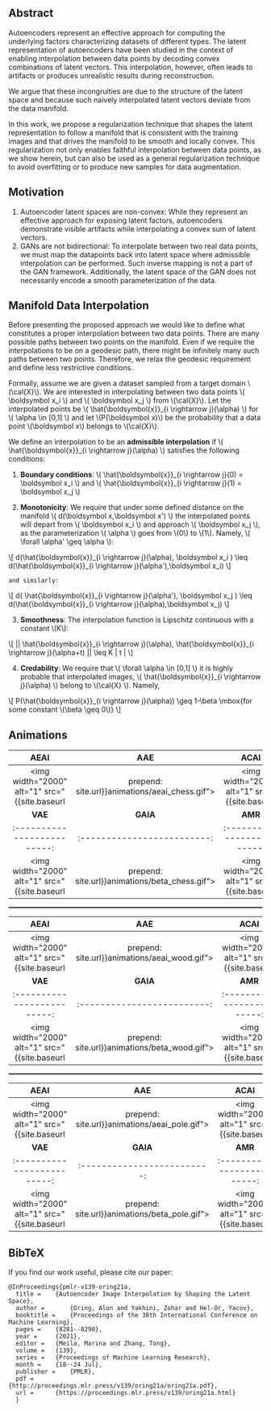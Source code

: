 <!-- The **Autoencoder Adversarial Interpolation** (AEAI) is a novel approach for the generation of admissible interpolation in manifold data and was published in [ICML2021](https://proceedings.mlr.press/v139/oring21a).

This paper was written by [Alon Oring](https://www.linkedin.com/in/oringa/) under the supervision of [Prof. Zohar Yakhini](https://zohary.cswp.cs.technion.ac.il/) and [Prof. Yacov Hel-Or](https://faculty.idc.ac.il/toky/) from the Interdisciplinary Center Herzliya. -->

## Abstract
 
Autoencoders represent an effective approach for computing the underlying factors characterizing datasets of different types. The latent representation of autoencoders have been studied in the context of enabling interpolation between data points by decoding convex combinations of latent vectors. This interpolation, however, often leads to artifacts or produces unrealistic results during reconstruction. 

We argue that these incongruities are due to the structure of the latent space and because such naively interpolated latent vectors deviate from the data manifold. 

In this work, we propose a regularization technique that shapes the latent representation to follow a manifold that is consistent with the training images and that drives the manifold to be smooth and locally convex. This regularization not only enables faithful interpolation between data points, as we show herein, but can also be used as a general regularization technique to avoid overfitting or to produce new samples for data augmentation.

## Motivation

1. Autoencoder latent spaces are non-convex: While they represent an effective approach for exposing latent factors, autoencoders demonstrate visible artifacts while interpolating a convex sum of latent vectors.
2. GANs are not bidirectional: To interpolate between two real data points, we must map the datapoints back into latent space where admissible interpolation can be performed. Such inverse mapping is not a part of the GAN framework. Additionally, the latent space of the GAN does not necessarily encode a smooth parameterization of the data. 

## Manifold Data Interpolation

Before presenting the proposed approach we would like to define what constitutes a proper interpolation between two data points. There are many possible paths between two points on the manifold. Even if we require the interpolations to be on a geodesic path, there might be infinitely many such paths between two points. Therefore, we relax the geodesic requirement and define less restrictive conditions.

Formally, assume we are given a dataset sampled from a target domain \\(\cal{X}\\). We are interested in interpolating between two data points \\( \boldsymbol x\_i \\) and \\( \boldsymbol x\_j \\) from \\(\cal{X}\\). Let the interpolated points be \\( \hat{\boldsymbol{x}}\_{i \rightarrow j}(\alpha) \\) for \\( \alpha \in [0,1] \\) and let \\(P(\boldsymbol x)\\) be the probability that a data point \\(\boldsymbol x\\) belongs to \\(\cal{X}\\).  

We define an interpolation to be an **admissible interpolation** if \\( \hat{\boldsymbol{x}}\_{i \rightarrow j}(\alpha) \\) satisfies the following conditions:

1. **Boundary conditions**: \\( \hat{\boldsymbol{x}}\_{i \rightarrow j}(0) = \boldsymbol x\_i \\) and \\( \hat{\boldsymbol{x}}\_{i \rightarrow j}(1) = \boldsymbol x\_j \\)

2. **Monotonicity**: We require that under some defined distance on the manifold \\( d(\boldsymbol x,\boldsymbol x') \\) the interpolated points will depart from \\( \boldsymbol x\_i \\) and approach \\( \boldsymbol x\_j \\), as the parameterization \\( \alpha \\) goes from \\(0\\) to \\(1\\). Namely, \\( \forall \alpha' \geq \alpha \\):

\\[ d(\hat{\boldsymbol{x}}\_{i \rightarrow j}(\alpha), \boldsymbol x\_i ) \leq d(\hat{\boldsymbol{x}}\_{i \rightarrow j}(\alpha'),\boldsymbol x\_i) \\]

    and similarly:

\\[ d( \hat{\boldsymbol{x}}\_{i \rightarrow j}(\alpha'), \boldsymbol x\_j ) \leq d(\hat{\boldsymbol{x}}\_{i \rightarrow j}(\alpha),\boldsymbol x\_j) \\]

3. **Smoothness**: The interpolation function is Lipschitz continuous with a constant \\(K\\): 

\\[ \|\| \hat{\boldsymbol{x}}\_{i \rightarrow j}(\alpha), \hat{\boldsymbol{x}}\_{i \rightarrow j}(\alpha+t) \|\| \leq K \| t \| \\]

4. **Credability**: We require that \\( \forall \alpha \in [0,1] \\) it is highly probable that interpolated images, \\( \hat{\boldsymbol{x}}\_{i \rightarrow j}(\alpha) \\) belong to \\(\cal{X} \\). Namely, 

\\[ P(\hat{\boldsymbol{x}}\_{i \rightarrow j}(\alpha)) \geq 1-\beta \mbox{for some constant \\(\beta \geq 0\\)}  \\]

<!-- \\( \\)
$\forall \alpha \in [0,1]$ We require that it is highly probable that interpolated images, $\hat \x_{i \rightarrow j}(\alpha)$ belong to $\cal X$. 
 Namely,
  $$ P(\hat \x_{i \rightarrow j}(\alpha)) \geq 1-\beta,
~~~~~\mbox{for some constant $\beta \geq 0$}
$$ -->


<!-- \\( d(\hat \x_{i \rightarrow j}(\alpha), \x_i ) \leq d(\hat \x_{i \rightarrow j}(\alpha'),\x_i)
\\)
and similarly:
$$
d(\hat \x_{i \rightarrow j}(\alpha'), \x_j ) \leq d(\hat \x_{i \rightarrow j}(\alpha),\x_j) 
$$ -->






## Animations

| **AEAI** | **AAE** | **ACAI** |
|:-------------------------:|:-------------------------:|:-------------------------:|
|<img width="2000" alt="1" src="{{site.baseurl | prepend: site.url}}animations/aeai_chess.gif"> | <img width="2000" alt="1" src="{{site.baseurl | prepend: site.url}}animations/aae_chess.gif"> | <img width="2000" alt="1" src="{{site.baseurl | prepend: site.url}}animations/acai_chess.gif"> 
| **VAE** | **GAIA** | **AMR** |
|:-------------------------:|:-------------------------:|:-------------------------:|
|<img width="2000" alt="1" src="{{site.baseurl | prepend: site.url}}animations/beta_chess.gif"> | <img width="2000" alt="1" src="{{site.baseurl | prepend: site.url}}animations/gaia_chess.gif"> | <img width="2000" alt="1" src="{{site.baseurl | prepend: site.url}}animations/amr_chess.gif"> |

<hr style="border:1px solid gray">

| **AEAI** | **AAE** | **ACAI** |
|:-------------------------:|:-------------------------:|:-------------------------:|
|<img width="2000" alt="1" src="{{site.baseurl | prepend: site.url}}animations/aeai_wood.gif"> | <img width="2000" alt="1" src="{{site.baseurl | prepend: site.url}}animations/aae_wood.gif"> | <img width="2000" alt="1" src="{{site.baseurl | prepend: site.url}}animations/acai_wood.gif"> 
| **VAE** | **GAIA** | **AMR** |
|:-------------------------:|:-------------------------:|:-------------------------:|
|<img width="2000" alt="1" src="{{site.baseurl | prepend: site.url}}animations/beta_wood.gif"> | <img width="2000" alt="1" src="{{site.baseurl | prepend: site.url}}animations/gaia_wood.gif"> | <img width="2000" alt="1" src="{{site.baseurl | prepend: site.url}}animations/amr_wood.gif"> |

<hr style="border:1px solid gray">

| **AEAI** | **AAE** | **ACAI** |
|:-------------------------:|:-------------------------:|:-------------------------:|
|<img width="2000" alt="1" src="{{site.baseurl | prepend: site.url}}animations/aeai_pole.gif"> | <img width="2000" alt="1" src="{{site.baseurl | prepend: site.url}}animations/aae_pole.gif"> | <img width="2000" alt="1" src="{{site.baseurl | prepend: site.url}}animations/acai_pole.gif"> 
| **VAE** | **GAIA** | **AMR** |
|:-------------------------:|:-------------------------:|:-------------------------:|
|<img width="2000" alt="1" src="{{site.baseurl | prepend: site.url}}animations/beta_pole.gif"> | <img width="2000" alt="1" src="{{site.baseurl | prepend: site.url}}animations/gaia_pole.gif"> | <img width="2000" alt="1" src="{{site.baseurl | prepend: site.url}}animations/amr_pole.gif"> |



## BibTeX

If you find our work useful, please cite our paper:

```
@InProceedings{pmlr-v139-oring21a,
  title = 	 {Autoencoder Image Interpolation by Shaping the Latent Space},
  author =       {Oring, Alon and Yakhini, Zohar and Hel-Or, Yacov},
  booktitle = 	 {Proceedings of the 38th International Conference on Machine Learning},
  pages = 	 {8281--8290},
  year = 	 {2021},
  editor = 	 {Meila, Marina and Zhang, Tong},
  volume = 	 {139},
  series = 	 {Proceedings of Machine Learning Research},
  month = 	 {18--24 Jul},
  publisher =    {PMLR},
  pdf = 	 {http://proceedings.mlr.press/v139/oring21a/oring21a.pdf},
  url = 	 {https://proceedings.mlr.press/v139/oring21a.html}
  }
```